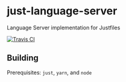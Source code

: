 # just-language-server

Language Server implementation for Justfiles

[![Travis CI](https://travis-ci.org/ladysamantha/just-language-server.svg?branch=master)](https://travis-ci.org/ladysamantha/just-language-server)

## Building

Prerequisites: `just`, `yarn`, and `node`
